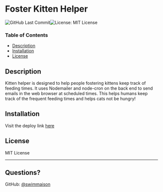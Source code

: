 # Foster Kitten Helper

![GitHub Last Commit](https://img.shields.io/github/last-commit/swimmaison/Kitten-Helper)![License: MIT License](https://img.shields.io/badge/License-MIT_License-blue.svg)
### Table of Contents

  * [Description](#description)
  * [Installation](#installation)
  * [License](#license)
 
## Description 
 
 
Kitten helper is designed to help people fostering kittens keep track of feeding times. It uses Nodemailer and node-cron on the back end to send emails in the web browser at scheduled times. This helps humans keep track of the frequent feeding times and helps cats not be hungry!
      
## Installation
      
Visit the deploy link [here](https://foster-kitten-helper.herokuapp.com/)
      
## License
      
MIT License

---
    
## Questions?
   
GitHub: [@swimmaison](https://api.github.com/users/swimmaison)
